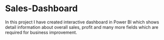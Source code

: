 # Sales-Dashboard
In this project I have created interactive dashboard in Power BI which shows detail information about overall sales, profit and many more fields which are required for business improvement. 
